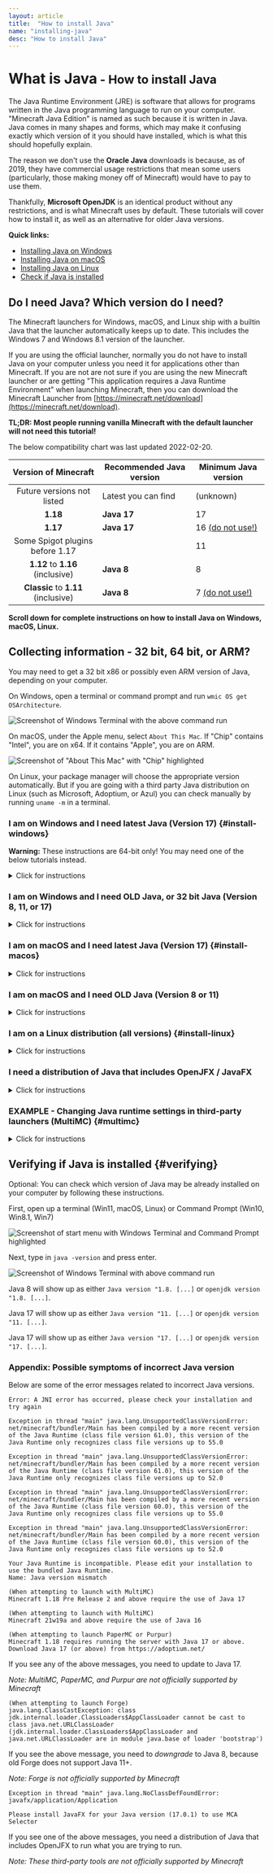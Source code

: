 ```yaml
---
layout: article
title:  "How to install Java"
name: "installing-java"
desc: "How to install Java"
---
```

# What is Java<small> - How to install Java</small>

The Java Runtime Environment (JRE) is software that allows for programs written in the Java programming language to run on your computer. "Minecraft Java Edition" is named as such because it is written in Java. Java comes in many shapes and forms, which may make it confusing exactly which version of it you should have installed, which is what this should hopefully explain.

The reason we don't use the **Oracle Java** downloads is because, as of 2019, they have commercial usage restrictions that mean some users (particularly, those making money off of Minecraft) would have to pay to use them.

Thankfully, **Microsoft OpenJDK** is an identical product without any restrictions, and is what Minecraft uses by default. These tutorials will cover how to install it, as well as an alternative for older Java versions.

**Quick links:** 
- [Installing Java on Windows](#install-windows)
- [Installing Java on macOS](#install-macos)
- [Installing Java on Linux](#install-linux)
- [Check if Java is installed](#verifying)

## Do I need Java? Which version do I need?

The Minecraft launchers for Windows, macOS, and Linux ship with a builtin Java that the launcher automatically keeps up to date. This includes the Windows 7 and Windows 8.1 version of the launcher.

If you are using the official launcher, normally you do not have to install Java on your computer unless you need it for applications other than Minecraft. If you are not are not sure if you are using the new Minecraft launcher or are getting "This application requires a Java Runtime Environment" when launching Minecraft, then you can download the Minecraft Launcher from [https://minecraft.net/download](https://minecraft.net/download).

**TL;DR: Most people running vanilla Minecraft with the default launcher will not need this tutorial!**

The below compatibility chart was last updated 2022-02-20.

| Version of Minecraft | Recommended Java version | Minimum Java version |
|:-:|-|-|
| Future versions not listed | Latest you can find | (unknown) |
| **1.18** | **Java 17** | 17 |
| **1.17** | **Java 17** | 16 [(do not use!)](https://endoflife.date/java) |
| Some Spigot plugins before 1.17 | | 11 |
| **1.12** to **1.16** (inclusive) | **Java 8** | 8 |
| **Classic** to **1.11** (inclusive) | **Java 8** | 7 [(do not use!)](https://endoflife.date/java) |

**Scroll down for complete instructions on how to install Java on Windows, macOS, Linux.**

## Collecting information - 32 bit, 64 bit, or ARM?

You may need to get a 32 bit x86 or possibly even ARM version of Java, depending on your computer.

On Windows, open a terminal or command prompt and run `wmic OS get OSArchitecture`.

![Screenshot of Windows Terminal with the above command run](/static/images/help/installing-java/verifying/verifying-architecture-windows.jpg)

On macOS, under the Apple menu, select `About This Mac`. If "Chip" contains "Intel", you are on x64. If it contains "Apple", you are on ARM.

![Screenshot of "About This Mac" with "Chip" highlighted](/static/images/help/installing-java/verifying/verifying-architecture-macos.png)

On Linux, your package manager will choose the appropriate version automatically. But if you are going with a third party Java distribution on Linux (such as Microsoft, Adoptium, or Azul) you can check manually by running `uname -m` in a terminal.

### I am on Windows and I need latest Java (Version 17) {#install-windows}

**Warning:** These instructions are 64-bit only! You may need one of the below tutorials instead.

<details><summary>Click for instructions</summary> {{ "

Visit the website for [Microsoft OpenJDK](https://www.microsoft.com/openjdk). This is the exact same version of Java that is bundled with the vanilla launcher.

![Screenshot of Microsoft OpenJDK website with download button highlighted](/static/images/help/installing-java/microsoft-windows/openjdk-installer-1.jpg)

Scroll down, and download the x64 `.msi` file for Windows:

![Screenshot of Microsoft OpenJDK download page with 64-bit .msi highlighted](/static/images/help/installing-java/microsoft-windows/openjdk-installer-2.jpg)

Run the installer.

![Screenshot of OpenJDK installer in downloads folder](/static/images/help/installing-java/microsoft-windows/openjdk-installer-3.jpg)

Click **Next**

![Screenshot of OpenJDK installer](/static/images/help/installing-java/microsoft-windows/openjdk-installer-4.jpg)

Click **Next**

![Screenshot of OpenJDK installer](/static/images/help/installing-java/microsoft-windows/openjdk-installer-5.jpg)

Make sure that both **Add to PATH** and **Set JAVA_HOME variable** are set to **Will be installed on local hard drive**.

This step is especially important if you intend to run a server or code mods for the game!

![Screenshot of OpenJDK installer](/static/images/help/installing-java/microsoft-windows/openjdk-installer-6.jpg)

Click **Next**

![Screenshot of OpenJDK installer with JAVA_HOME variable setting selected](/static/images/help/installing-java/microsoft-windows/openjdk-installer-7.jpg)

Click **Yes**

![Screenshot of OpenJDK installer](/static/images/help/installing-java/microsoft-windows/openjdk-installer-8.jpg)

Wait for installation to finish...

![Screenshot of OpenJDK installer](/static/images/help/installing-java/microsoft-windows/openjdk-installer-9.jpg)

Click **Finish** to exit the installer.

![Screenshot of OpenJDK installer](/static/images/help/installing-java/microsoft-windows/openjdk-installer-10.jpg)

Once you have installed the proper Java version, you should configure this in your launcher and give the game a go!

Depending on your launcher you may need to manually navigate to the path of Microsoft OpenJDK. In the latest version of Java 17, this path looks like:

```
C:\Program Files\Microsoft\jdk-17.0.2.8-hotspot\bin\javaw.exe
```

Your path will likely have a different version number.

" | markdownify }} </details>

### I am on Windows and I need OLD Java, or 32 bit Java (Version 8, 11, or 17)

<details><summary>Click for instructions</summary> {{ "

Visit the website for [Adoptium Temurin OpenJDK](https://adoptium.net).

Click the version needed, and click `Latest release`

You may need to scroll down and click `Other platforms` if the website is unable to detect that you are using 32-bit x86 Windows.

![Screenshot of Adoptium OpenJDK website with download button highlighted](/static/images/help/installing-java/adoptium-windows/openjdk-installer-1.jpg)

Run the installer.

![Screenshot of OpenJDK installer in downloads folder](/static/images/help/installing-java/adoptium-windows/openjdk-installer-2.jpg)

Click **Next**

![Screenshot of OpenJDK installer](/static/images/help/installing-java/adoptium-windows/openjdk-installer-3.jpg)

Make sure that both **Add to PATH** and **Set JAVA_HOME variable** are set to **Will be installed on local hard drive**.

This step is especially important if you intend to run a server or code mods for the game!

![Screenshot of OpenJDK installer with JAVA_HOME variable setting selected](/static/images/help/installing-java/adoptium-windows/openjdk-installer-4.jpg)

Click **Next**

![Screenshot of OpenJDK installer](/static/images/help/installing-java/adoptium-windows/openjdk-installer-5.jpg)

Click **Yes**

![Screenshot of OpenJDK installer with Windows UAC prompt](/static/images/help/installing-java/adoptium-windows/openjdk-installer-6.jpg)

Wait for the installer to finish...

![Screenshot of OpenJDK installer](/static/images/help/installing-java/adoptium-windows/openjdk-installer-7.jpg)

Once you have installed the proper Java version, you should configure this in your launcher and give the game a go!

Depending on your launcher you may need to manually navigate to the path of Adoptium Temurin OpenJDK. In the latest version of Java 8, this path looks like:

```
C:\Program Files\Eclipse Adoptium\jdk-8.0.322.6-hotspot\bin\javaw.exe
```

Your path will likely have a different version number.

" | markdownify }} </details>

### I am on macOS and I need latest Java (Version 17) {#install-macos}

<details><summary>Click for instructions</summary> {{ "

Visit the website for [Microsoft OpenJDK](https://www.microsoft.com/openjdk). This is the exact same version of Java that is bundled with the vanilla launcher.

![Screenshot of Microsoft OpenJDK website with download button highlighted](/static/images/help/installing-java/microsoft-mac/openjdk-installer-1.jpg)

Scroll down, and download a `.pkg` version for macOS. If you have an **Intel** Mac you should use the **x64** version. If you have an ARM Mac, you should get the **AArch64 / M1** version.

![Screenshot of Microsoft OpenJDK download page with Mac versions highlighted](/static/images/help/installing-java/microsoft-mac/openjdk-installer-2.jpg)

Run the installer.

![Screenshot of OpenJDK installer in downloads tray](/static/images/help/installing-java/microsoft-mac/openjdk-installer-3.jpg)

Click **Continue**

![Screenshot of OpenJDK installer](/static/images/help/installing-java/microsoft-mac/openjdk-installer-4.jpg)

Click **Continue**

![Screenshot of OpenJDK installer](/static/images/help/installing-java/microsoft-mac/openjdk-installer-5.jpg)

Enter your Mac password and click **Install Software**

![Screenshot of OpenJDK installer with Mac password prompt](/static/images/help/installing-java/microsoft-mac/openjdk-installer-6.jpg)

Wait for installation to finish...

![Screenshot of OpenJDK installer](/static/images/help/installing-java/microsoft-mac/openjdk-installer-7.jpg)

Click **Close** to exit the installer.

![Screenshot of OpenJDK installer with close button highlighted](/static/images/help/installing-java/microsoft-mac/openjdk-installer-8.jpg)

Once you have installed the proper Java version, you should configure this in your launcher and give the game a go!

Depending on your launcher you may need to manually navigate to the path of Microsoft OpenJDK. In the latest version of Java 17, this path looks like:

```
/Library/Java/JavaVirtualMachines/microsoft-17.jdk/Contents/Home/bin/java
```

Your path may have a different version number.

" | markdownify }} </details>

### I am on macOS and I need OLD Java (Version 8 or 11)

<details><summary>Click for instructions</summary> {{ "

Visit the website for [Adoptium Temurin OpenJDK](https://adoptium.net/).

Select the desired version and hit the download button. Make sure that the architecture matches your computer. If it doesn't, click **Other platforms** and navigate to the correct download.

![Screenshot of Adoptium OpenJDK website with download button highlighted](/static/images/help/installing-java/adoptium-mac/openjdk-installer-1.jpg)

Run the installer.

![Screenshot of OpenJDK installer in downloads tray](/static/images/help/installing-java/adoptium-mac/openjdk-installer-2.jpg)

Click **Continue**

![Screenshot of OpenJDK installer](/static/images/help/installing-java/adoptium-mac/openjdk-installer-3.jpg)

Click **Install**

![Screenshot of OpenJDK installer](/static/images/help/installing-java/adoptium-mac/openjdk-installer-4.jpg)

Enter your Mac password and click **Install Software**

![Screenshot of OpenJDK installer with Mac password prompt](/static/images/help/installing-java/adoptium-mac/openjdk-installer-5.jpg)

Wait for installation to finish...

Click **Close** to exit the installer.

![Screenshot of OpenJDK installer](/static/images/help/installing-java/adoptium-mac/openjdk-installer-6.jpg)

Once you have installed the proper Java version, you should configure this in your launcher and give the game a go!

Depending on your launcher you may need to manually navigate to the path of Adoptium Temurin OpenJDK. In the latest version of Java 8, this path looks like:

```
/Library/Java/JavaVirtualMachines/temurin-8.jdk/Contents/Home/bin/java
```

Your path may have a different version number.

" | markdownify }} </details>

### I am on a Linux distribution (all versions) {#install-linux}

<details><summary>Click for instructions</summary> {{ "

Open a terminal

![KDE menu with terminal selected](/static/images/help/installing-java/linux/install-java-1.jpg)

Install Java with your package manager.

##### Ubuntu / Debian / Pop!\_OS / Linux Mint

To install Java 17, 11, 8 respectively, choose one of these commands:
```
sudo apt install openjdk-17-jdk
sudo apt install openjdk-11-jdk
sudo apt install openjdk-8-jdk
```

There are also PPAs available for Adoptium.

##### Fedora

To install Java 17, 11, 8 respectively, choose one of these commands:
```
sudo dnf install java-latest-openjdk.x86_64
sudo dnf install java-11-openjdk.x86_64
sudo dnf install java-1.8.0-openjdk.x86_64
```

##### Archlinux / EndeavorOS / Manjaro

To install Java 17, 11, 8 respectively, choose one of these commands:
```
sudo pacman -S jdk-openjdk
sudo pacman -S jdk11-openjdk
sudo pacman -S jdk8-openjdk
```

##### RHEL / CentOS / RockyLinux / Amazon Linux

To install Java 17, 11, 8 respectively, choose one of these commands:
```
sudo yum install java-17-openjdk
sudo yum install java-11-openjdk
sudo yum install java-1.8.0-openjdk
```

If your distro does not support Java, the Microsoft OpenJDK downloads can be used on all distros.

![Terminal with install command typed in](/static/images/help/installing-java/linux/install-java-2.jpg)

![Terminal with install command executed](/static/images/help/installing-java/linux/install-java-3.jpg)

You may need to adjust which Java version is chosen. To do so:

##### Ubuntu / Debian / Pop!\_OS / Linux Mint

To show available Java versions:
```
update-java-alternatives --list
```
To switch to use Java 17 by default:
```
sudo update-java-alternatives --set java-1.17.0-openjdk-amd64
```

##### Fedora / RHEL / CentOS / RockyLinux / Amazon Linux

```
sudo alternatives --config java
```

Follow the interactive prompt

##### Archlinux / EndeavorOS / Manjaro

To show available Java versions:
```
archlinux-java status
```
To switch to use Java 17 by default:
```
sudo archlinux-java set java-17-openjdk
```

![Terminal with Java alternatives command executed](/static/images/help/installing-java/linux/install-java-4.jpg)

" | markdownify }} </details>

### I need a distribution of Java that includes OpenJFX / JavaFX

<details><summary>Click for instructions</summary> {{ "

OpenJFX may be needed to run some of the external tools in the Minecraft community, such as MCASelector. However, JFX is no longer included with Java by default.

You can use [Azul Zulu](https://www.azul.com/downloads/?package=jdk#download-openjdk) to obtain a version of Java that includes OpenJFX. You must select **Java Package: JDK FX** on the downloads page.

*Note: These third-party tools are not officially supported by Minecraft*

" | markdownify }} </details>

### EXAMPLE - Changing Java runtime settings in third-party launchers (MultiMC) {#multimc}

<details><summary>Click for instructions</summary> {{ "

*Note: MultiMC is not officially supported by Minecraft*

The main reason you would want to manually install Java is to enable the use of third-party launchers that do not bundle Java. Here is how you would do this in MultiMC. Other launchers will have a similar process.

Launch MultiMC, and click either **Edit Instance** or **Settings**.

**Important:** Use `Settings` only if you wish to switch *all* your instances to a specific Java version. Upgrading to Java 17 will break any pre-1.17 Forge instances!

![Settings button in MultiMC](/static/images/help/installing-java/multimc/java-in-multimc-1.jpg)

Click **Settings**, go under the **Java** tab, check **✅ Java Installation**, then click **Browse...**

![Java settings in MultiMC](/static/images/help/installing-java/multimc/java-in-multimc-2.jpg)

Locate `javaw.exe`. If you installed Microsoft OpenJDK for Windows, this will be at a path that looks like `C:\Program Files\Microsoft\jdk-17.0.2.8-hotspot\bin\javaw.exe`, but may not be exactly this.

![Browsing for Java executable](/static/images/help/installing-java/multimc/java-in-multimc-3.jpg)

Run the sanity check to ensure you did everything correctly.

![Java sanity check in MultiMC](/static/images/help/installing-java/multimc/java-in-multimc-4.jpg)

" | markdownify }} </details>

## Verifying if Java is installed {#verifying}

Optional: You can check which version of Java may be already installed on your computer by following these instructions.

First, open up a terminal (Win11, macOS, Linux) or Command Prompt (Win10, Win8.1, Win7)

![Screenshot of start menu with Windows Terminal and Command Prompt highlighted](/static/images/help/installing-java/verifying/verifying-1.jpg)

Next, type in `java -version` and press enter.

![Screenshot of Windows Terminal with above command run](/static/images/help/installing-java/verifying/verifying-2.jpg)

Java 8 will show up as either `Java version "1.8. [...]` or `openjdk version "1.8. [...]`.

Java 17 will show up as either `Java version "11. [...]` or `openjdk version "11. [...]`.

Java 17 will show up as either `Java version "17. [...]` or `openjdk version "17. [...]`.

### Appendix: Possible symptoms of incorrect Java version

Below are some of the error messages related to incorrect Java versions.

```
Error: A JNI error has occurred, please check your installation and try again
```
```
Exception in thread "main" java.lang.UnsupportedClassVersionError: net/minecraft/bundler/Main has been compiled by a more recent version of the Java Runtime (class file version 61.0), this version of the Java Runtime only recognizes class file versions up to 55.0

Exception in thread "main" java.lang.UnsupportedClassVersionError: net/minecraft/bundler/Main has been compiled by a more recent version of the Java Runtime (class file version 61.0), this version of the Java Runtime only recognizes class file versions up to 52.0

Exception in thread "main" java.lang.UnsupportedClassVersionError: net/minecraft/bundler/Main has been compiled by a more recent version of the Java Runtime (class file version 60.0), this version of the Java Runtime only recognizes class file versions up to 55.0

Exception in thread "main" java.lang.UnsupportedClassVersionError: net/minecraft/bundler/Main has been compiled by a more recent version of the Java Runtime (class file version 60.0), this version of the Java Runtime only recognizes class file versions up to 52.0
```
```
Your Java Runtime is incompatible. Please edit your installation to use the bundled Java Runtime.
Name: Java version mismatch
```
```
(When attempting to launch with MultiMC)
Minecraft 1.18 Pre Release 2 and above require the use of Java 17
```
```
(When attempting to launch with MultiMC)
Minecraft 21w19a and above require the use of Java 16
```
```
(When attempting to launch PaperMC or Purpur)
Minecraft 1.18 requires running the server with Java 17 or above. Download Java 17 (or above) from https://adoptium.net/
```

If you see any of the above messages, you need to update to Java 17.

*Note: MultiMC, PaperMC, and Purpur are not officially supported by Minecraft*

```
(When attempting to launch Forge)
java.lang.ClassCastException: class jdk.internal.loader.ClassLoaders$AppClassLoader cannot be cast to class java.net.URLClassLoader (jdk.internal.loader.ClassLoaders$AppClassLoader and java.net.URLClassLoader are in module java.base of loader 'bootstrap')
```

If you see the above message, you need to *downgrade* to Java 8, because old Forge does not support Java 11+.

*Note: Forge is not officially supported by Minecraft*

```
Exception in thread "main" java.lang.NoClassDefFoundError: javafx/application/Application
```

```
Please install JavaFX for your Java version (17.0.1) to use MCA Selector
```

If you see one of the above messages, you need a distribution of Java that includes OpenJFX to run what you are trying to run.

*Note: These third-party tools are not officially supported by Minecraft*
